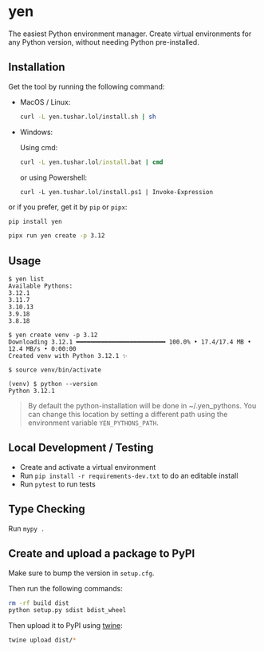 # yen

The easiest Python environment manager. Create virtual environments for any Python version, without needing Python pre-installed.

## Installation

Get the tool by running the following command:

- MacOS / Linux:

  ```bash
  curl -L yen.tushar.lol/install.sh | sh
  ```

- Windows:

  Using cmd:
  ```cmd
  curl -L yen.tushar.lol/install.bat | cmd
  ```

  or using Powershell:
  ```pwsh
  curl -L yen.tushar.lol/install.ps1 | Invoke-Expression
  ```

or if you prefer, get it by `pip` or `pipx`:

```bash
pip install yen
```

```bash
pipx run yen create -p 3.12
```

## Usage

```console
$ yen list
Available Pythons:
3.12.1
3.11.7
3.10.13
3.9.18
3.8.18

$ yen create venv -p 3.12
Downloading 3.12.1 ━━━━━━━━━━━━━━━━━━━━━━━━━ 100.0% • 17.4/17.4 MB • 12.4 MB/s • 0:00:00
Created venv with Python 3.12.1 ✨

$ source venv/bin/activate

(venv) $ python --version
Python 3.12.1
```

> By default the python-installation will be done in ~/.yen_pythons.
> You can change this location by setting a different path using the environment variable `YEN_PYTHONS_PATH`.

## Local Development / Testing

- Create and activate a virtual environment
- Run `pip install -r requirements-dev.txt` to do an editable install
- Run `pytest` to run tests

## Type Checking

Run `mypy .`

## Create and upload a package to PyPI

Make sure to bump the version in `setup.cfg`.

Then run the following commands:

```bash
rm -rf build dist
python setup.py sdist bdist_wheel
```

Then upload it to PyPI using [twine](https://twine.readthedocs.io/en/latest/#installation):

```bash
twine upload dist/*
```

